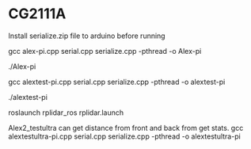 # CG2111A

Install serialize.zip file to arduino before running

gcc alex-pi.cpp serial.cpp serialize.cpp -pthread -o Alex-pi

./Alex-pi

gcc alextest-pi.cpp serial.cpp serialize.cpp -pthread -o alextest-pi

./alextest-pi

roslaunch rplidar_ros rplidar.launch

Alex2_testultra can get distance from front and back from get stats.
gcc alextestultra-pi.cpp serial.cpp serialize.cpp -pthread -o alextestultra-pi
